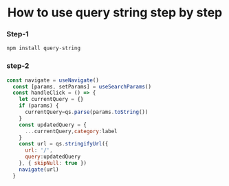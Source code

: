 <h1 align="center">How to use query string step by step</h1>

### Step-1

```jsx
npm install query-string
```

### step-2

```jsx
const navigate = useNavigate()
  const [params, setParams] = useSearchParams()
  const handleClick = () => {
    let currentQuery = {}
    if (params) {
      currentQuery=qs.parse(params.toString())
    }
    const updatedQuery = {
      ...currentQuery,category:label
    }
    const url = qs.stringifyUrl({
      url: '/',
      query:updatedQuery
    }, { skipNull: true })
    navigate(url)
  }
```
